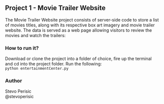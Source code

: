 <!-- name of the projects and all sub-modules and libraries (sometimes they are named different and very confusing to new users) -->
## Project 1 - Movie Trailer Website

<!-- descriptions of all the project, and all sub-modules and libraries -->
The Movie Trailer Website project consists of server-side code to store a list
of movies titles, along with its respective box art imagery and movie trailer
website. The data is served as a web page allowing visitors to review the
movies and watch the trailers:

### How to run it?
<!-- 5-line code snippet on how its used (if it's a library) -->
Download or clone the project into a folder of choice, fire up the terminal
and cd into the project folder. Run the following:<br/>
<code>python entertainmentCenter.py</code>

<!-- copyright and licensing information (or "Read LICENSE") -->

<!-- 
instruction to grab the documentation
instructions to install, configure, and to run the programs
instruction to grab the latest code and detailed instructions to build it (or quick overview and "Read INSTALL") -->

<!-- list of authors or "Read AUTHORS" -->
### Author
Stevo Perisic<br/>
@stevoperisic

<!-- instructions to submit bugs, feature requests, submit patches, join mailing list, get announcements, or join the user or dev community in other forms
other contact info (email address, website, company name, address, etc)
a brief history if it's a replacement or a fork of something else
legal notices (crypto stuff) -->